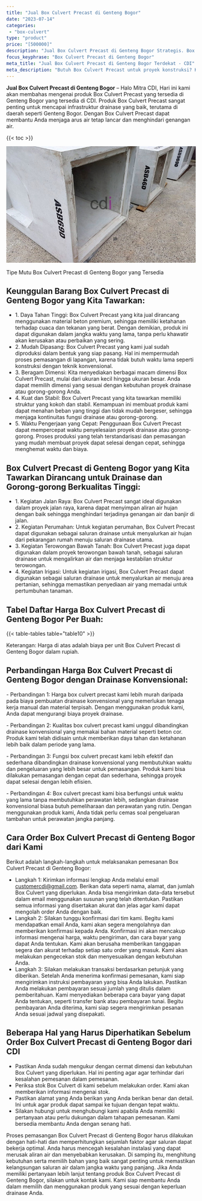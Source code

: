 ```yaml
---
title: "Jual Box Culvert Precast di Genteng Bogor"
date: "2023-07-14"
categories:
 - "box-culvert"
type: "product"
price: "[500000]"
description: "Jual Box Culvert Precast di Genteng Bogor Strategis. Box Culvert Precast ini merupakan pilihan prima dalam proyek pembangunan sebagai saluran drainase yang prima dan tahan lama. Hubungi kami untuk konsultasi mendalam."
focus_keyphrase: "Box Culvert Precast di Genteng Bogor"
meta_title: "Jual Box Culvert Precast di Genteng Bogor Terdekat - CDI"
meta_description: "Butuh Box Culvert Precast untuk proyek konstruksi? Kami adalah solusi tepat dengan solusi terbaik. Klik untuk penawaran istimewa."
---
```


**Jual Box Culvert Precast di Genteng Bogor** – Halo Mitra CDI, Hari ini kami akan membahas mengenai produk Box Culvert Precast yang tersedia di Genteng Bogor yang tersedia di CDI. Produk Box Culvert Precast sangat penting untuk mencapai infrastruktur drainase yang baik, terutama di daerah seperti Genteng Bogor. Dengan Box Culvert Precast dapat membantu Anda menjaga arus air tetap lancar dan menghindari genangan air.

{{< toc >}}

![Jual Box Culvert Precast di Genteng Bogor](/images/box-culvert/box-culvert-24.jpg)

Tipe Mutu Box Culvert Precast di Genteng Bogor yang Tersedia 

## Keunggulan Barang Box Culvert Precast di Genteng Bogor yang Kita Tawarkan:

*   1\. Daya Tahan Tinggi: Box Culvert Precast yang kita jual dirancang menggunakan material beton premium, sehingga memiliki ketahanan terhadap cuaca dan tekanan yang berat. Dengan demikian, produk ini dapat digunakan dalam jangka waktu yang lama, tanpa perlu khawatir akan kerusakan atau perbaikan yang sering.
*   2\. Mudah Dipasang: Box Culvert Precast yang kami jual sudah diproduksi dalam bentuk yang siap pasang. Hal ini mempermudah proses pemasangan di lapangan, karena tidak butuh waktu lama seperti konstruksi dengan teknik konvensional.
*   3\. Beragam Dimensi: Kita menyediakan berbagai macam dimensi Box Culvert Precast, mulai dari ukuran kecil hingga ukuran besar. Anda dapat memilih dimensi yang sesuai dengan kebutuhan proyek drainase atau gorong-gorong Anda.
*   4\. Kuat dan Stabil: Box Culvert Precast yang kita tawarkan memiliki struktur yang kokoh dan stabil. Kemampuan ini membuat produk kami dapat menahan beban yang tinggi dan tidak mudah bergeser, sehingga menjaga kontinuitas fungsi drainase atau gorong-gorong.
*   5\. Waktu Pengerjaan yang Cepat: Penggunaan Box Culvert Precast dapat mempercepat waktu penyelesaian proyek drainase atau gorong-gorong. Proses produksi yang telah terstandarisasi dan pemasangan yang mudah membuat proyek dapat selesai dengan cepat, sehingga menghemat waktu dan biaya.

## Box Culvert Precast di Genteng Bogor yang Kita Tawarkan Dirancang untuk Drainase dan Gorong-gorong Berkualitas Tinggi:

*   1\. Kegiatan Jalan Raya: Box Culvert Precast sangat ideal digunakan dalam proyek jalan raya, karena dapat menyimpan aliran air hujan dengan baik sehingga menghindari terjadinya genangan air dan banjir di jalan.
*   2\. Kegiatan Perumahan: Untuk kegiatan perumahan, Box Culvert Precast dapat digunakan sebagai saluran drainase untuk menyalurkan air hujan dari pekarangan rumah menuju saluran drainase utama.
*   3\. Kegiatan Terowongan Bawah Tanah: Box Culvert Precast juga dapat digunakan dalam proyek terowongan bawah tanah, sebagai saluran drainase untuk mengalirkan air dan menjaga kestabilan struktur terowongan.
*   4\. Kegiatan Irigasi: Untuk kegiatan irigasi, Box Culvert Precast dapat digunakan sebagai saluran drainase untuk menyalurkan air menuju area pertanian, sehingga memastikan penyediaan air yang memadai untuk pertumbuhan tanaman.

## Tabel Daftar Harga Box Culvert Precast di Genteng Bogor Per Buah:

{{< table-tables table="table10" >}}

Keterangan: Harga di atas adalah biaya per unit Box Culvert Precast di Genteng Bogor dalam rupiah.

## Perbandingan Harga Box Culvert Precast di Genteng Bogor dengan Drainase Konvensional:

\- Perbandingan 1: Harga box culvert precast kami lebih murah daripada pada biaya pembuatan drainase konvensional yang memerlukan tenaga kerja manual dan material terpisah. Dengan menggunakan produk kami, Anda dapat mengurangi biaya proyek drainase.

\- Perbandingan 2: Kualitas box culvert precast kami unggul dibandingkan drainase konvensional yang memakai bahan material seperti beton cor. Produk kami telah didisain untuk memberikan daya tahan dan ketahanan lebih baik dalam periode yang lama.

\- Perbandingan 3: Fungsi box culvert precast kami lebih efektif dan sederhana dibandingkan drainase konvensional yang membutuhkan waktu dan pengeluaran yang lebih besar untuk pemasangan. Produk kami bisa dilakukan pemasangan dengan cepat dan sederhana, sehingga proyek dapat selesai dengan lebih efisien.

\- Perbandingan 4: Box culvert precast kami bisa berfungsi untuk waktu yang lama tanpa membutuhkan perawatan lebih, sedangkan drainase konvensional biasa butuh pemeliharaan dan perawatan yang rutin. Dengan menggunakan produk kami, Anda tidak perlu cemas soal pengeluaran tambahan untuk perawatan jangka panjang.

## Cara Order Box Culvert Precast di Genteng Bogor dari Kami

Berikut adalah langkah-langkah untuk melaksanakan pemesanan Box Culvert Precast di Genteng Bogor:

*   Langkah 1: Kirimkan informasi lengkap Anda melalui email customercdi@gmail.com. Berikan data seperti nama, alamat, dan jumlah Box Culvert yang diperlukan.
Anda bisa mengirimkan data-data tersebut dalam email menggunakan susunan yang telah ditentukan. Pastikan semua informasi yang disertakan akurat dan jelas agar kami dapat mengolah order Anda dengan baik.
*   Langkah 2: Silakan tunggu konfirmasi dari tim kami. Begitu kami mendapatkan email Anda, kami akan segera mengolahnya dan memberikan konfirmasi kepada Anda. Konfirmasi ini akan mencakup informasi mengenai harga, waktu pengiriman, dan cara bayar yang dapat Anda tentukan.
Kami akan berusaha memberikan tanggapan segera dan akurat terhadap setiap satu order yang masuk. Kami akan melakukan pengecekan stok dan menyesuaikan dengan kebutuhan Anda.
*   Langkah 3: Silakan melakukan transaksi berdasarkan petunjuk yang diberikan. Setelah Anda menerima konfirmasi pemesanan, kami siap mengirimkan instruksi pembayaran yang bisa Anda lakukan. Pastikan Anda melakukan pembayaran sesuai jumlah yang ditulis dalam pemberitahuan.
Kami menyediakan beberapa cara bayar yang dapat Anda tentukan, seperti transfer bank atau pembayaran tunai. Begitu pembayaran Anda diterima, kami siap segera mengirimkan pesanan Anda sesuai jadwal yang disepakati.

## Beberapa Hal yang Harus Diperhatikan Sebelum Order Box Culvert Precast di Genteng Bogor dari CDI

*   Pastikan Anda sudah mengukur dengan cermat dimensi dan kebutuhan Box Culvert yang diperlukan. Hal ini penting agar agar terhindar dari kesalahan pemesanan dalam pemesanan.
*   Periksa stok Box Culvert di kami sebelum melakukan order. Kami akan memberikan informasi mengenai stok.
*   Pastikan alamat yang Anda berikan yang Anda berikan benar dan detail. Ini untuk agar produk dapat sampai ke tujuan dengan tepat waktu.
*   Silakan hubungi untuk menghubungi kami apabila Anda memiliki pertanyaan atau perlu dukungan dalam tahapan pemesanan. Kami bersedia membantu Anda dengan senang hati.

Proses pemasangan Box Culvert Precast di Genteng Bogor harus dilakukan dengan hati-hati dan memperhitungkan sejumlah faktor agar saluran dapat bekerja optimal. Anda harus mencegah kesalahan instalasi yang dapat merusak aliran air dan menyebabkan kerusakan. Di samping itu, menghitung kebutuhan serta memilih bahan yang baik sangat penting untuk memastikan kelangsungan saluran air dalam jangka waktu yang panjang. Jika Anda memiliki pertanyaan lebih lanjut tentang produk Box Culvert Precast di Genteng Bogor, silakan untuk kontak kami. Kami siap membantu Anda dalam memilih dan menggunakan produk yang sesuai dengan keperluan drainase Anda.